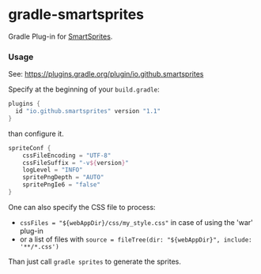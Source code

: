 # gradle-smartsprites
Gradle Plug-in for [SmartSprites](http://csssprites.org/).

### Usage
See: https://plugins.gradle.org/plugin/io.github.smartsprites

Specify at the beginning of your `build.gradle`:
```groovy
plugins {
  id "io.github.smartsprites" version "1.1"
}
```

than configure it. 
```groovy
spriteConf {
    cssFileEncoding = "UTF-8"
    cssFileSuffix = "-v${version}"
    logLevel = "INFO"
    spritePngDepth = "AUTO"
    spritePngIe6 = "false"	
}
```

One can also specify the CSS file to process:
 - ```cssFiles = "${webAppDir}/css/my_style.css"``` in case of using the 'war' plug-in
 - or a list of files with ```source = fileTree(dir: "${webAppDir}", include: '**/*.css')```
 
Than just call ```gradle sprites``` to generate the sprites.